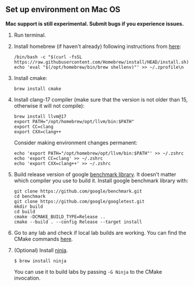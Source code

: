 ## Set up environment on Mac OS

**Mac support is still experimental. Submit bugs if you experience issues.**

1. Run terminal.

2. Install homebrew (if haven't already) following instructions from [here](https://brew.sh):

    ```
    /bin/bash -c "$(curl -fsSL https://raw.githubusercontent.com/Homebrew/install/HEAD/install.sh)"
    echo 'eval "$(/opt/homebrew/bin/brew shellenv)"' >> ~/.zprofile\n
    ```

3. Install cmake:

   ```
   brew install cmake
   ```

2. Install clang-17 compiler (make sure that the version is not older than 15, otherwise it will not compile):

    ```
    brew install llvm@17
    export PATH="/opt/homebrew/opt/llvm/bin:$PATH"
    export CC=clang
    export CXX=clang++
    ```

    Consider making environment changes permanent:

    ```
    echo 'export PATH="/opt/homebrew/opt/llvm/bin:$PATH"' >> ~/.zshrc
    echo 'export CC=clang' >> ~/.zshrc
    echo 'export CXX=clang++' >> ~/.zshrc
    ```

5. Build release version of google [benchmark library](https://github.com/google/benchmark#installation). It doesn't matter which compiler you use to build it. Install google benchmark library with:
    
    ```
    git clone https://github.com/google/benchmark.git
    cd benchmark
    git clone https://github.com/google/googletest.git
    mkdir build
    cd build
    cmake -DCMAKE_BUILD_TYPE=Release ..
    cmake --build . --config Release --target install
    ```

6. Go to any lab and check if local lab builds are working. You can find the CMake commands [here](GetStarted.md#how-to-build-lab-assignments). 

7. (Optional) Install [ninja](https://github.com/ninja-build).
    
    ```
    $ brew install ninja
    ```
    
    You can use it to build labs by passing `-G Ninja` to the CMake invocation.
